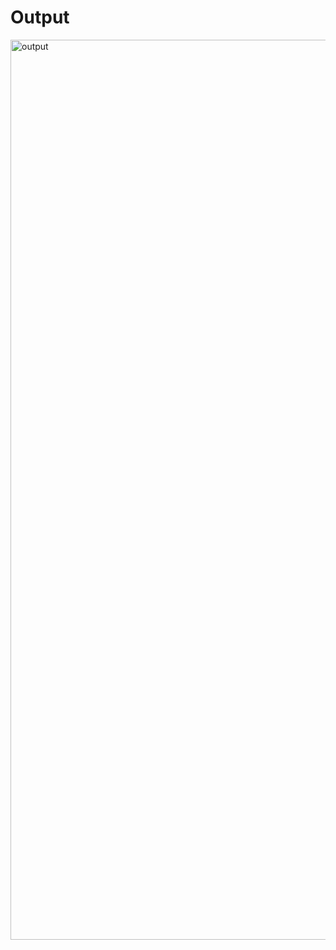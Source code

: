 # Output

<img width="1440" alt="output" src="https://user-images.githubusercontent.com/79704054/230551398-96f01e36-ce99-462a-acca-8c2ade9ef85e.jpg">
